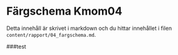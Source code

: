 ---
---
Färgschema Kmom04
=========================

Detta innehåll är skrivet i markdown och du hittar innehållet i filen `content/rapport/04_fargschema.md`.


###test
